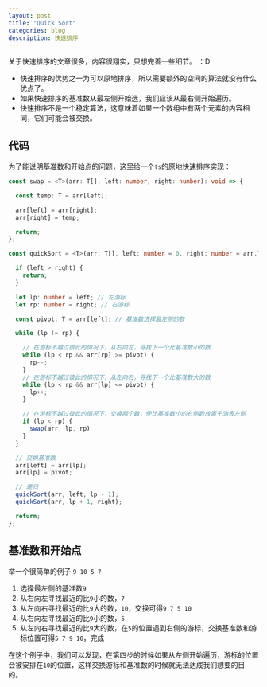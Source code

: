 ```yaml
---
layout: post
title: "Quick Sort"
categories: blog
description: 快速排序
---
```


关于快速排序的文章很多，内容很翔实，只想完善一些细节。 ：D

- 快速排序的优势之一为可以原地排序，所以需要额外的空间的算法就没有什么优点了。
- 如果快速排序的基准数从最左侧开始选，我们应该从最右侧开始遍历。
- 快速排序不是一个稳定算法，这意味着如果一个数组中有两个元素的内容相同，它们可能会被交换。

## 代码

为了能说明基准数和开始点的问题，这里给一个`ts`的原地快速排序实现：

```ts
const swap = <T>(arr: T[], left: number, right: number): void => {

  const temp: T = arr[left];

  arr[left] = arr[right];
  arr[right] = temp;

  return;
};

const quickSort = <T>(arr: T[], left: number = 0, right: number = arr.length - 1): void => {

  if (left > right) {
    return;
  }

  let lp: number = left; // 左游标
  let rp: number = right; // 右游标

  const pivot: T = arr[left]; // 基准数选择最左侧的数

  while (lp != rp) {

    // 在游标不越过彼此的情况下，从右向左，寻找下一个比基准数小的数
    while (lp < rp && arr[rp] >= pivot) {
      rp--;
    }
    // 在游标不越过彼此的情况下，从左向右，寻找下一个比基准数大的数
    while (lp < rp && arr[lp] <= pivot) {
      lp++;
    }

    // 在游标不越过彼此的情况下，交换两个数，使比基准数小的右侧数放置于油表左侧
    if (lp < rp) {
      swap(arr, lp, rp)
    }
  }

  // 交换基准数
  arr[left] = arr[lp];
  arr[lp] = pivot;

  // 递归
  quickSort(arr, left, lp - 1);
  quickSort(arr, lp + 1, right);

  return;
};
```

## 基准数和开始点

举一个很简单的例子 `9 10 5 7`

1. 选择最左侧的基准数`9`
2. 从右向左寻找最近的比`9`小的数，`7`
3. 从左向右寻找最近的比`9`大的数，`10`，交换可得`9 7 5 10`
4. 从右向左寻找最近的比`9`小的数，`5`
5. 从左向右寻找最近的比`9`大的数，在`5`的位置遇到右侧的游标，交换基准数和游标位置可得`5 7 9 10`，完成

在这个例子中，我们可以发现，在第四步的时候如果从左侧开始遍历，游标的位置会被安排在`10`的位置，这样交换游标和基准数的时候就无法达成我们想要的目的。
